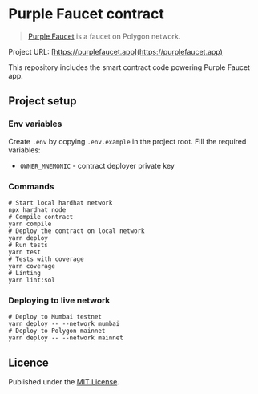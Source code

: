 # Purple Faucet contract

> [Purple Faucet](https://purplefaucet.app) is a faucet on Polygon network.

Project URL: [https://purplefaucet.app](https://purplefaucet.app)

This repository includes the smart contract code powering Purple Faucet app.

## Project setup

### Env variables   

Create `.env` by copying `.env.example` in the project root. Fill the required variables:

- `OWNER_MNEMONIC` - contract deployer private key


### Commands

```shell
# Start local hardhat network
npx hardhat node
# Compile contract
yarn compile
# Deploy the contract on local network
yarn deploy
# Run tests
yarn test
# Tests with coverage
yarn coverage
# Linting
yarn lint:sol
```

### Deploying to live network

```shell
# Deploy to Mumbai testnet
yarn deploy -- --network mumbai
# Deploy to Polygon mainnet
yarn deploy -- --network mainnet
```


## Licence

Published under the [MIT License](./LICENCE).
